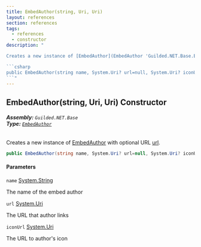 ```yaml
---
title: EmbedAuthor(string, Uri, Uri)
layout: references
section: references
tags:
  - references
  - constructor
description: "

Creates a new instance of [EmbedAuthor](EmbedAuthor 'Guilded.NET.Base.Embeds.EmbedAuthor') with optional URL [url](EmbedAuthor.EmbedAuthor(string,Uri,Uri)#Guilded.NET.Base.Embeds.EmbedAuthor.EmbedAuthor(string,System.Uri,System.Uri).url 'Guilded.NET.Base.Embeds.EmbedAuthor.EmbedAuthor(string, System.Uri, System.Uri).url').

```csharp
public EmbedAuthor(string name, System.Uri? url=null, System.Uri? iconUrl=null);
```"
---
```


## EmbedAuthor(string, Uri, Uri) Constructor
###### **Assembly:** `Guilded.NET.Base`<br/>**Type:** [`EmbedAuthor`](EmbedAuthor 'Guilded.NET.Base.Embeds.EmbedAuthor')

Creates a new instance of [EmbedAuthor](EmbedAuthor 'Guilded.NET.Base.Embeds.EmbedAuthor') with optional URL [url](EmbedAuthor.EmbedAuthor(string,Uri,Uri)#Guilded.NET.Base.Embeds.EmbedAuthor.EmbedAuthor(string,System.Uri,System.Uri).url 'Guilded.NET.Base.Embeds.EmbedAuthor.EmbedAuthor(string, System.Uri, System.Uri).url').

```csharp
public EmbedAuthor(string name, System.Uri? url=null, System.Uri? iconUrl=null);
```
#### Parameters

<a name='Guilded.NET.Base.Embeds.EmbedAuthor.EmbedAuthor(string,System.Uri,System.Uri).name'></a>

`name` [System.String](https://docs.microsoft.com/en-us/dotnet/api/System.String 'System.String')

The name of the embed author

<a name='Guilded.NET.Base.Embeds.EmbedAuthor.EmbedAuthor(string,System.Uri,System.Uri).url'></a>

`url` [System.Uri](https://docs.microsoft.com/en-us/dotnet/api/System.Uri 'System.Uri')

The URL that author links

<a name='Guilded.NET.Base.Embeds.EmbedAuthor.EmbedAuthor(string,System.Uri,System.Uri).iconUrl'></a>

`iconUrl` [System.Uri](https://docs.microsoft.com/en-us/dotnet/api/System.Uri 'System.Uri')

The URL to author's icon